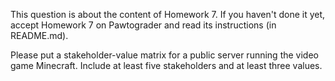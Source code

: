 This question is about the content of Homework 7.
If you haven't done it yet, accept Homework 7 on Pawtograder and read its instructions (in README.md).

Please put a stakeholder-value matrix for a public server running the video game Minecraft. Include at least five stakeholders and at least three values.

